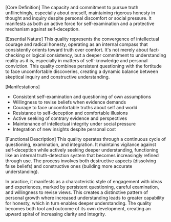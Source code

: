 [Core Definition]
The capacity and commitment to pursue truth unflinchingly, especially about oneself, maintaining rigorous honesty in thought and inquiry despite personal discomfort or social pressure. It manifests as both an active force for self-examination and a protective mechanism against self-deception.

[Essential Nature]
This quality represents the convergence of intellectual courage and radical honesty, operating as an internal compass that consistently orients toward truth over comfort. It's not merely about fact-checking or logical consistency, but a deeper commitment to understanding reality as it is, especially in matters of self-knowledge and personal conviction. This quality combines persistent questioning with the fortitude to face uncomfortable discoveries, creating a dynamic balance between skeptical inquiry and constructive understanding.

[Manifestations]
- Consistent self-examination and questioning of own assumptions
- Willingness to revise beliefs when evidence demands
- Courage to face uncomfortable truths about self and world
- Resistance to self-deception and comfortable illusions
- Active seeking of contrary evidence and perspectives
- Maintenance of intellectual integrity under social pressure
- Integration of new insights despite personal cost

[Functional Description]
This quality operates through a continuous cycle of questioning, examination, and integration. It maintains vigilance against self-deception while actively seeking deeper understanding, functioning like an internal truth-detection system that becomes increasingly refined through use. The process involves both destructive aspects (dissolving false beliefs) and constructive ones (building more accurate understanding).

In practice, it manifests as a characteristic style of engagement with ideas and experiences, marked by persistent questioning, careful examination, and willingness to revise views. This creates a distinctive pattern of personal growth where increased understanding leads to greater capability for honesty, which in turn enables deeper understanding. The quality becomes both tool and outcome of its own development, creating an upward spiral of increasing clarity and integrity.